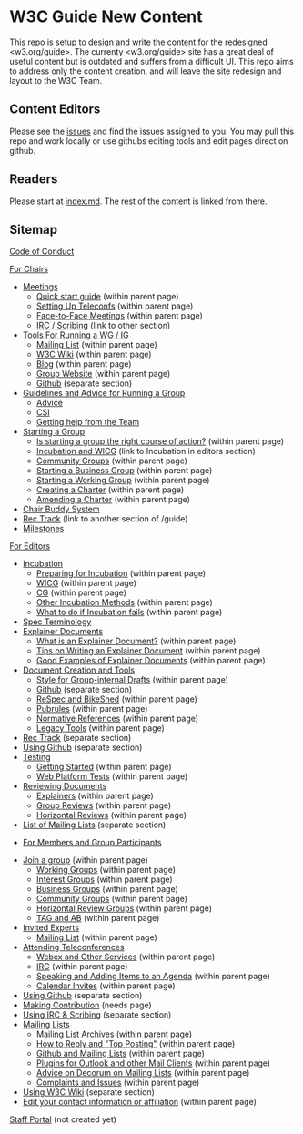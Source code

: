 # W3C Guide New Content
This repo is setup to design and write the content for the redesigned <w3.org/guide>. The currenty <w3.org/guide> site has a great deal of useful content but is outdated and suffers from a difficult UI. This repo aims to address only the content creation, and will leave the site redesign and layout to the W3C Team.

## Content Editors
Please see the [issues](https://github.com/nrooney/w3c_guide_new/issues) and find the issues assigned to you. You may pull this repo and work locally or use githubs editing tools and edit pages direct on github.

## Readers
Please start at [index.md](index.md). The rest of the content is linked from there.

## Sitemap
[Code of Conduct](code_of_conduct.md)

[For Chairs](chairs/index.md)
* [Meetings](chairs/meetings.md)
  * [Quick start guide](#) (within parent page)
  * [Setting Up Teleconfs](#) (within parent page)
  * [Face-to-Face Meetings](#) (within parent page)
  * [IRC / Scribing](#) (link to other section)
* [Tools For Running a WG / IG](chairs/tools.md)
  * [Mailing List](#) (within parent page)
  * [W3C Wiki](#) (within parent page)
  * [Blog](#) (within parent page)
  * [Group Website](#) (within parent page)
  * [Github](github/index.md) (separate section)
* [Guidelines and Advice for Running a Group](chairs/advice.md)
  * [Advice](#advice)
  * [CSI](#csi)
  * [Getting help from the Team](#getting-help-from-the-team)
* [Starting a Group](chairs/starting_a_group.md)
  * [Is starting a group the right course of action?]() (within parent page)
  * [Incubation and WICG](editors/incubation.md) (link to Incubation in editors section)
  * [Community Groups](#) (within parent page)
  * [Starting a Business Group](#) (within parent page)
  * [Starting a Working Group](#) (within parent page)
  * [Creating a Charter](#) (within parent page)
  * [Amending a Charter](#) (within parent page)
* [Chair Buddy System](chairs/buddysystem.md)
* [Rec Track](#) (link to another section of /guide)
* [Milestones](chairs/milestones.md)

[For Editors](editors/index.md)
* [Incubation](editors/incubation.md)
  * [Preparing for Incubation](#) (within parent page)
  * [WICG](#) (within parent page)
  * [CG](#) (within parent page)
  * [Other Incubation Methods](#) (within parent page)
  * [What to do if Incubation fails](#) (within parent page)
* [Spec Terminology](editors/terminology.md)
* [Explainer Documents](editors/explainer.md)
  * [What is an Explainer Document?](#) (within parent page)
  * [Tips on Writing an Explainer Document](#) (within parent page)
  * [Good Examples of Explainer Documents](#) (within parent page)
* [Document Creation and Tools](editors/tools.md)
  * [Style for Group-internal Drafts](#) (within parent page)
  * [Github](#) (separate section)
  * [ReSpec and BikeShed](#) (within parent page)
  * [Pubrules](#) (within parent page)
  * [Normative References](#) (within parent page)
  * [Legacy Tools](#) (within parent page)
* [Rec Track](editors/index.md) (separate section)
* [Using Github](github/index.md) (separate section)
* [Testing](editors/testing.md)
  * [Getting Started](#) (within parent page)
  * [Web Platform Tests](#) (within parent page)
* [Reviewing Documents](editors/reviewing.md)
  * [Explainers](#) (within parent page)
  * [Group Reviews](#) (within parent page)
  * [Horizontal Reviews](#) (within parent page)
* [List of Mailing Lists](#) (separate section)

- [For Members and Group Participants](participants/index.md)
* [Join a group](#) (within parent page)
  * [Working Groups](#) (within parent page)
  * [Interest Groups](#) (within parent page)
  * [Business Groups](#) (within parent page)
  * [Community Groups](#) (within parent page)
  * [Horizontal Review Groups](#) (within parent page)
  * [TAG and AB](#) (within parent page)
* [Invited Experts](participants/invited_experts.md)
  * [Mailing List](#) (within parent page)
* [Attending Teleconferences](participants/teleconfs.md)
  * [Webex and Other Services](#) (within parent page)
  * [IRC](#irc) (within parent page)
  * [Speaking and Adding Items to an Agenda](#irc) (within parent page)
  * [Calendar Invites](#calendar-invites) (within parent page)
* [Using Github](github/index.md) (separate section)
* [Making Contribution](#) (needs page)
* [Using IRC & Scribing](irc_meetings.md) (separate section)
* [Mailing Lists](participants/mailing_lists.md)
  * [Mailing List Archives](#) (within parent page)
  * [How to Reply and "Top Posting"](#) (within parent page)
  * [Github and Mailing Lists](#) (within parent page)
  * [Plugins for Outlook and other Mail Clients](#) (within parent page)
  * [Advice on Decorum on Mailing Lists](#) (within parent page)
  * [Complaints and Issues](#) (within parent page)
* [Using W3C Wiki](#) (separate section)
* [Edit your contact information or affiliation](#) (within parent page)

[Staff Portal](#) (not created yet)






































